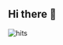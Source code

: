 ## Hi there 👋
![hits](https://hits.seeyoufarm.com/api/count/incr/badge.svg?url=https%3A%2F%2Fgithub.com%2Fjuyeon0312&edge_flat=false&title=hits)
<!--
**juyeon0312/juyeon0312** is a ✨ _special_ ✨ repository because its `README.md` (this file) appears on your GitHub profile.

Here are some ideas to get you started:

- 🔭 I’m currently working on ...
- 🌱 I’m currently learning ...
- 👯 I’m looking to collaborate on ...
- 🤔 I’m looking for help with ...
- 💬 Ask me about ...
- 📫 How to reach me: ...
- 😄 Pronouns: ...
- ⚡ Fun fact: ...
-->
